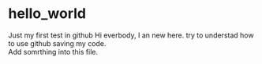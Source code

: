 # hello_world
Just my first test in github
Hi everbody, I an new here.
try to understad how to use github saving my code.  
Add somrthing into this file.
